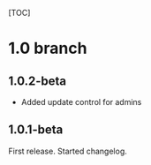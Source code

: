 [TOC]
# 1.0 branch #
## 1.0.2-beta ##
* Added update control for admins

## 1.0.1-beta ##
First release. 
Started changelog.
